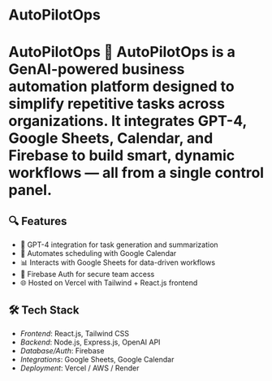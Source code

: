 # AutoPilotOps
# AutoPilotOps 🚀  AutoPilotOps is a GenAI-powered business automation platform designed to simplify repetitive tasks across organizations. It integrates GPT-4, Google Sheets, Calendar, and Firebase to build smart, dynamic workflows — all from a single control panel.  
## 🔍 Features

- 🤖 GPT-4 integration for task generation and summarization
- 📅 Automates scheduling with Google Calendar
- 📊 Interacts with Google Sheets for data-driven workflows
- 🔐 Firebase Auth for secure team access
- 🌐 Hosted on Vercel with Tailwind + React.js frontend

## 🛠️ Tech Stack

- *Frontend*: React.js, Tailwind CSS
- *Backend*: Node.js, Express.js, OpenAI API
- *Database/Auth*: Firebase
- *Integrations*: Google Sheets, Google Calendar
- *Deployment*: Vercel / AWS / Render


